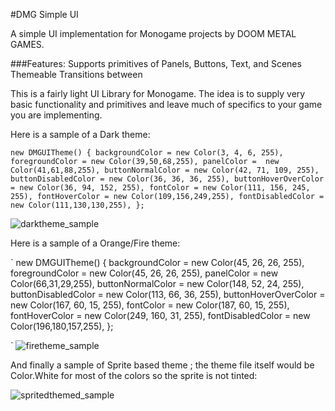 #DMG Simple UI

A simple UI implementation for Monogame projects by DOOM METAL GAMES.

###Features:
Supports primitives of Panels, Buttons, Text, and Scenes
Themeable
Transitions between 

This is a fairly light UI Library for Monogame. The idea is to supply very basic functionality and primitives and leave much of specifics to your game you are implementing.


Here is a sample of a Dark theme:

`
  new DMGUITheme()
  {
      backgroundColor = new Color(3, 4, 6, 255),
      foregroundColor = new Color(39,50,68,255),
      panelColor =  new Color(41,61,88,255),
      buttonNormalColor = new Color(42, 71, 109, 255),
      buttonDisabledColor = new Color(36, 36, 36, 255),
      buttonHoverOverColor = new Color(36, 94, 152, 255),
      fontColor = new Color(111, 156, 245, 255),
      fontHoverColor = new Color(109,156,249,255),
      fontDisabledColor = new Color(111,130,130,255),
  };
`

![darktheme_sample](https://github.com/ckidwell/DMGSimpleUI/assets/3445949/ba3fcb1e-9c1f-47bd-bc31-124e81a640aa)

Here is a sample of a Orange/Fire theme:

`
new DMGUITheme()
  {
      backgroundColor = new Color(45, 26, 26, 255),
      foregroundColor = new Color(45, 26, 26, 255),
      panelColor =  new Color(66,31,29,255),
      buttonNormalColor = new Color(148, 52, 24, 255),
      buttonDisabledColor = new Color(113, 66, 36, 255),
      buttonHoverOverColor = new Color(167, 60, 15, 255),
      fontColor = new Color(187, 60, 15, 255),
      fontHoverColor = new Color(249, 160, 31, 255),
      fontDisabledColor = new Color(196,180,157,255),
  };

`
![firetheme_sample](https://github.com/ckidwell/DMGSimpleUI/assets/3445949/4c651fa2-8b45-428f-90f1-0ceb1f4282ac)

And finally a sample of  Sprite based theme ; the theme file itself would be Color.White for most of the colors so the sprite is not tinted:

![spritedthemed_sample](https://github.com/ckidwell/DMGSimpleUI/assets/3445949/99154c21-2669-48c6-bb66-8fe7b3e0ab04)
